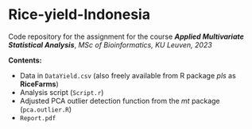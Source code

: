 # Rice-yield-Indonesia
Code repository for the assignment for the course ***Applied Multivariate Statistical Analysis***, *MSc of Bioinformatics, KU Leuven, 2023*

**Contents:**
- Data in `DataYield.csv` (also freely available from R package *pls* as **RiceFarms**)
- Analysis script (`Script.r`)
- Adjusted PCA outlier detection function from the *mt* package (`pca.outlier.R`)
- `Report.pdf`
